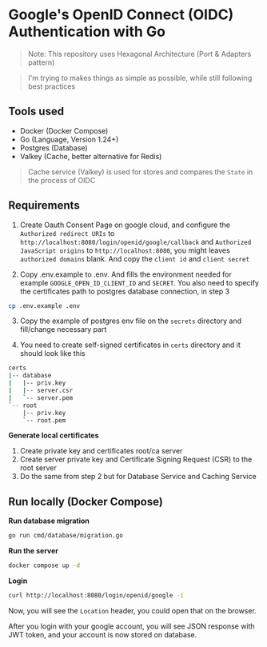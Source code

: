 # Google's OpenID Connect (OIDC) Authentication with Go

> Note: This repository uses Hexagonal Architecture (Port & Adapters pattern)

> I'm trying to makes things as simple as possible, while still following best practices

## Tools used

- Docker (Docker Compose)
- Go (Language, Version 1.24+)
- Postgres (Database)
- Valkey (Cache, better alternative for Redis)
<!-- - OpenSSL (self-signed TLS certificate creation) -->

> Cache service (Valkey) is used for stores and compares the `State` in the process of OIDC 

## Requirements

1. Create Oauth Consent Page on google cloud, and configure the `Authorized redirect URIs` to `http://localhost:8080/login/openid/google/callback` and `Authorized JavaScript origins` to `http://localhost:8080`, you might leaves `authorized domains` blank. And copy the `client id` and `client secret`

2. Copy .env.example to .env. And fills the environment needed for example `GOOGLE_OPEN_ID_CLIENT_ID` and `SECRET`. You also need to specify the certificates path to postgres database connection, in step 3

```bash
cp .env.example .env
```

3. Copy the example of postgres env file on the `secrets` directory and fill/change necessary part

4. You need to create self-signed certificates in `certs` directory and it should look like this

```bash
certs
|-- database
|   |-- priv.key
|   |-- server.csr
|   `-- server.pem
`-- root
    |-- priv.key
    `-- root.pem
```

**Generate local certificates**

1. Create private key and certificates root/ca server
2. Create server private key and Certificate Signing Request (CSR) to the root server
3. Do the same from step 2 but for Database Service and Caching Service

## Run locally (Docker Compose)

**Run database migration**

```bash
go run cmd/database/migration.go
```

**Run the server**

```bash
docker compose up -d
```

**Login**

```bash
curl http://localhost:8080/login/openid/google -i
```

Now, you will see the `Location` header, you could open that on the browser.

After you login with your google account, you will see JSON response with JWT token, and your account is now stored on database.